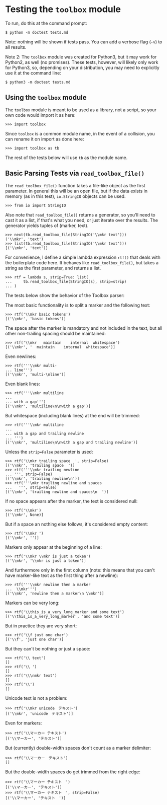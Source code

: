 Testing the `toolbox` module
===============================

To run, do this at the command prompt:

    $ python -m doctest tests.md

Note: nothing will be shown if tests pass. You can add a verbose flag
(`-v`) to all results.

Note 2: The `toolbox` module was created for Python3, but it may work for
Python2, as well (no promises). These tests, however, will likely only work
for Python3, so, depending on your distribution, you may need to explicitly
use it at the command line:

    $ python3 -m doctest tests.md

Using the `toolbox` module
-----------------------------

The `toolbox` module is meant to be used as a library, not a script, so
your own code would import it as here:

    >>> import toolbox

Since `toolbox` is a common module name, in the event of a collision,
you can rename it on import as done here:

    >>> import toolbox as tb

The rest of the tests below will use `tb` as the module name.


Basic Parsing Tests via `read_toolbox_file()`
---------------------------------------------

The `read_toolbox_file()` function takes a file-like object as the first
parameter. In general this will be an open file, but if the data exists
in memory (as in this test), `io.StringIO` objects can be used.

    >>> from io import StringIO

Also note that `read_toolbox_file()` returns a generator, so you'll need
to cast it as a list, if that's what you need, or just iterate over the
results. The generator yields tuples of (marker, text).

    >>> next(tb.read_toolbox_file(StringIO('\\mkr text')))
    ('\\mkr', 'text')
    >>> list(tb.read_toolbox_file(StringIO('\\mkr text')))
    [('\\mkr', 'text')]

For convenience, I define a simple lambda expression `rtf()` that deals
with the boilerplate code here. It behaves like `read_toolbox_file()`, but
takes a string as the first parameter, and returns a list.

    >>> rtf = lambda s, strip=True: list(
    ...     tb.read_toolbox_file(StringIO(s), strip=strip)
    ... )

The tests below show the behavior of the Toolbox parser:

The most basic functionality is to split a marker and the following text:

    >>> rtf('\\mkr basic tokens')
    [('\\mkr', 'basic tokens')]

The space after the marker is mandatory and not included in the text, but
all other non-trailing spacing should be maintained:

    >>> rtf('\\mkr   maintain    internal  whitespace')
    [('\\mkr', '  maintain    internal  whitespace')]

Even newlines:

    >>> rtf('''\\mkr multi-
    ... line''')
    [('\\mkr', 'multi-\nline')]

Even blank lines:

    >>> rtf('''\\mkr multiline
    ...
    ... with a gap''')
    [('\\mkr', 'multiline\n\nwith a gap')]

But whitespace (including blank lines) at the end will be trimmed:

    >>> rtf('''\\mkr multiline
    ...
    ... with a gap and trailing newline
    ... ''')
    [('\\mkr', 'multiline\n\nwith a gap and trailing newline')]

Unless the `strip=False` parameter is used:

    >>> rtf('\\mkr trailing space  ', strip=False)
    [('\\mkr', 'trailing space  ')]
    >>> rtf('''\\mkr trailing newline
    ... ''', strip=False)
    [('\\mkr', 'trailing newline\n')]
    >>> rtf('''\mkr trailing newline and spaces
    ...   ''', strip=False)
    [('\\mkr', 'trailing newline and spaces\n  ')]

If no space appears after the marker, the text is considered null:

    >>> rtf('\\mkr')
    [('\\mkr', None)]

But if a space an nothing else follows, it's considered empty content:

    >>> rtf('\\mkr ')
    [('\\mkr', '')]

Markers only appear at the beginning of a line:

    >>> rtf('\\mkr \\mkr is just a token')
    [('\\mkr', '\\mkr is just a token')]

And furthermore only in the first column (note: this means that you can't
have marker-like text as the first thing after a newline):

    >>> rtf('''\\mkr newline then a marker
    ...  \\mkr''')
    [('\\mkr', 'newline then a marker\n \\mkr')]

Markers can be very long:

    >>> rtf('\\this_is_a_very_long_marker and some text')
    [('\\this_is_a_very_long_marker', 'and some text')]

But in practice they are very short:

    >>> rtf('\\f just one char')
    [('\\f', 'just one char')]

But they can't be nothing or just a space:

    >>> rtf('\\ text')
    []
    >>> rtf('\\ ')
    []
    >>> rtf('\\\nmkr text')
    []
    >>> rtf('\\')
    []

Unicode text is not a problem:

    >>> rtf('\\mkr unicode　テキスト')
    [('\\mkr', 'unicode　テキスト')]

Even for markers:

    >>> rtf('\\マーカー テキスト')
    [('\\マーカー', 'テキスト')]

But (currently) double-width spaces don't count as a marker delimiter:

    >>> rtf('\\マーカー　テキスト')
    []

But the double-width spaces do get trimmed from the right edge:

    >>> rtf('\\マーカー テキスト　')
    [('\\マーカー', 'テキスト')]
    >>> rtf('\\マーカー テキスト　', strip=False)
    [('\\マーカー', 'テキスト　')]
